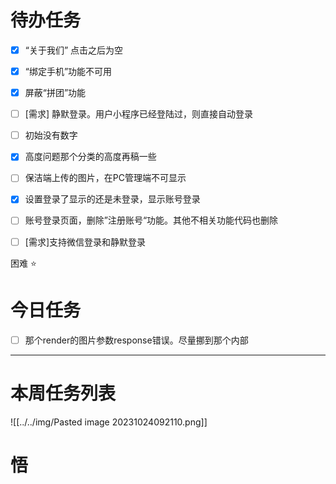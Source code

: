 # 待办任务
- [x] “关于我们” 点击之后为空
- [x] “绑定手机”功能不可用
- [x] 屏蔽“拼团”功能
- [ ] [需求] 静默登录。用户小程序已经登陆过，则直接自动登录
- [ ] 初始没有数字
- [x] 高度问题那个分类的高度再稿一些

- [ ] 保洁端上传的图片，在PC管理端不可显示
- [x] 设置登录了显示的还是未登录，显示账号登录
- [ ] 账号登录页面，删除”注册账号“功能。其他不相关功能代码也删除
- [ ] [需求]支持微信登录和静默登录

困难
⭐

# 今日任务
- [ ] 那个render的图片参数response错误。尽量挪到那个内部




------
# 本周任务列表
![[../../img/Pasted image 20231024092110.png]]


# 悟